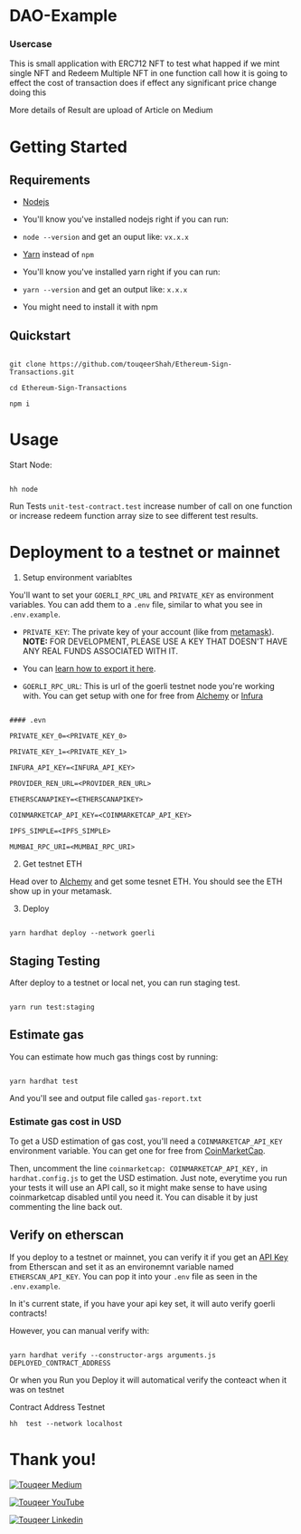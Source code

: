 
# DAO-Example
  

### Usercase

  

This is small application with ERC712 NFT to test what happed if we mint single NFT and Redeem Multiple NFT in one function call how it is going to effect the cost of transaction does if effect any significant price change doing this 
 
 More details of Result are upload of Article on Medium 
  
# Getting Started
 

## Requirements  

- [Nodejs](https://nodejs.org/en/)

- You'll know you've installed nodejs right if you can run:

-  `node --version` and get an ouput like: `vx.x.x`

- [Yarn](https://classic.yarnpkg.com/lang/en/docs/install/) instead of `npm`

- You'll know you've installed yarn right if you can run:

-  `yarn --version` and get an output like: `x.x.x`

- You might need to install it with npm


  

## Quickstart

  

```

git clone https://github.com/touqeerShah/Ethereum-Sign-Transactions.git

cd Ethereum-Sign-Transactions

npm i

```

  

# Usage

  

Start Node:

```

hh node

```

  Run Tests
  `unit-test-contract.test` increase number of call on one function or increase redeem function array size to see different test results.

  
  

# Deployment to a testnet or mainnet

  

1. Setup environment variabltes

  

You'll want to set your `GOERLI_RPC_URL` and `PRIVATE_KEY` as environment variables. You can add them to a `.env` file, similar to what you see in `.env.example`.

  

-  `PRIVATE_KEY`: The private key of your account (like from [metamask](https://metamask.io/)). **NOTE:** FOR DEVELOPMENT, PLEASE USE A KEY THAT DOESN'T HAVE ANY REAL FUNDS ASSOCIATED WITH IT.

- You can [learn how to export it here](https://metamask.zendesk.com/hc/en-us/articles/360015289632-How-to-Export-an-Account-Private-Key).

-  `GOERLI_RPC_URL`: This is url of the goerli testnet node you're working with. You can get setup with one for free from [Alchemy](https://alchemy.com/?a=673c802981) or [Infura](https://www.infura.io/)

  

```

#### .evn

PRIVATE_KEY_0=<PRIVATE_KEY_0>

PRIVATE_KEY_1=<PRIVATE_KEY_1>

INFURA_API_KEY=<INFURA_API_KEY>

PROVIDER_REN_URL=<PROVIDER_REN_URL>

ETHERSCANAPIKEY=<ETHERSCANAPIKEY>

COINMARKETCAP_API_KEY=<COINMARKETCAP_API_KEY>

IPFS_SIMPLE=<IPFS_SIMPLE>

MUMBAI_RPC_URI=<MUMBAI_RPC_URI>

```

  

2. Get testnet ETH

  

Head over to [Alchemy](https://goerlifaucet.com/) and get some tesnet ETH. You should see the ETH show up in your metamask.

  

3. Deploy

  

```

yarn hardhat deploy --network goerli

```

  

## Staging Testing

  

After deploy to a testnet or local net, you can run staging test.

  

```

yarn run test:staging

```

  

## Estimate gas

  

You can estimate how much gas things cost by running:

  

```

yarn hardhat test

```

  

And you'll see and output file called `gas-report.txt`

  

### Estimate gas cost in USD

  

To get a USD estimation of gas cost, you'll need a `COINMARKETCAP_API_KEY` environment variable. You can get one for free from [CoinMarketCap](https://pro.coinmarketcap.com/signup).

  

Then, uncomment the line `coinmarketcap: COINMARKETCAP_API_KEY,` in `hardhat.config.js` to get the USD estimation. Just note, everytime you run your tests it will use an API call, so it might make sense to have using coinmarketcap disabled until you need it. You can disable it by just commenting the line back out.

  

## Verify on etherscan

  

If you deploy to a testnet or mainnet, you can verify it if you get an [API Key](https://etherscan.io/myapikey) from Etherscan and set it as an environemnt variable named `ETHERSCAN_API_KEY`. You can pop it into your `.env` file as seen in the `.env.example`.

  

In it's current state, if you have your api key set, it will auto verify goerli contracts!

  

However, you can manual verify with:

  

```

yarn hardhat verify --constructor-args arguments.js DEPLOYED_CONTRACT_ADDRESS

```

  

Or when you Run you Deploy it will automatical verify the conteact when it was on testnet

  

Contract Address Testnet

```
hh  test --network localhost
```

  

# Thank you!

  

[![Touqeer Medium](https://img.shields.io/badge/Medium-000000?style=for-the-badge&logo=medium&logoColor=white)](https://medium.com/@touqeershah32)

[![Touqeer YouTube](https://img.shields.io/badge/YouTube-FF0000?style=for-the-badge&logo=youtube&logoColor=white)](https://www.youtube.com/channel/UC3oUDpfMOBefugPp4GADyUQ)

[![Touqeer Linkedin](https://img.shields.io/badge/LinkedIn-0077B5?style=for-the-badge&logo=linkedin&logoColor=white)](https://www.linkedin.com/in/touqeer-shah/)